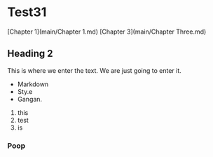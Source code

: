 # Test31

[Chapter 1](main/Chapter 1.md)
[Chapter 3](main/Chapter Three.md)

## Heading 2

This is where we enter the text. We are just going to enter it.

- Markdown
- Sty.e
- Gangan.

1. this
2. test
3. is

### Poop
